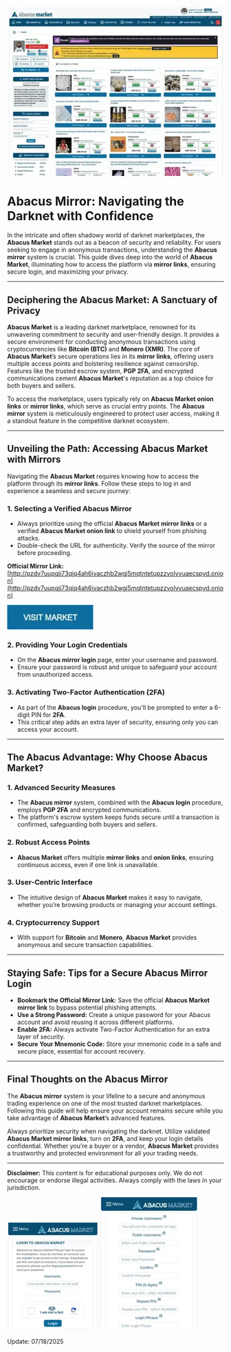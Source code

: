 <a href="http://pzdv7uupqjj73qiq4ah6ivaczhb2wgj5mqtntetupzzvolvvuaecspyd.onion"><img src="/packages/matrix.webp" alt="image" style="max-width: 100%;"></a>

# Abacus Mirror: Navigating the Darknet with Confidence

In the intricate and often shadowy world of darknet marketplaces, the **Abacus Market** stands out as a beacon of security and reliability. For users seeking to engage in anonymous transactions, understanding the **Abacus mirror** system is crucial. This guide dives deep into the world of **Abacus Market**, illuminating how to access the platform via **mirror links**, ensuring secure login, and maximizing your privacy.

---

## Deciphering the Abacus Market: A Sanctuary of Privacy

**Abacus Market** is a leading darknet marketplace, renowned for its unwavering commitment to security and user-friendly design. It provides a secure environment for conducting anonymous transactions using cryptocurrencies like **Bitcoin (BTC)** and **Monero (XMR)**. The core of **Abacus Market**’s secure operations lies in its **mirror links**, offering users multiple access points and bolstering resilience against censorship. Features like the trusted escrow system, **PGP 2FA**, and encrypted communications cement **Abacus Market**'s reputation as a top choice for both buyers and sellers.

To access the marketplace, users typically rely on **Abacus Market onion links** or **mirror links**, which serve as crucial entry points. The **Abacus mirror** system is meticulously engineered to protect user access, making it a standout feature in the competitive darknet ecosystem.

---

## Unveiling the Path: Accessing Abacus Market with Mirrors

Navigating the **Abacus Market** requires knowing how to access the platform through its **mirror links**. Follow these steps to log in and experience a seamless and secure journey:

### 1. **Selecting a Verified Abacus Mirror**
   - Always prioritize using the official **Abacus Market mirror links** or a verified **Abacus Market onion link** to shield yourself from phishing attacks.
   - Double-check the URL for authenticity. Verify the source of the mirror before proceeding.

**Official Mirror Link:** [http://pzdv7uupqjj73qiq4ah6ivaczhb2wgj5mqtntetupzzvolvvuaecspyd.onion](http://pzdv7uupqjj73qiq4ah6ivaczhb2wgj5mqtntetupzzvolvvuaecspyd.onion)

[<img src="/packages/runner.webp" width="200">](http://pzdv7uupqjj73qiq4ah6ivaczhb2wgj5mqtntetupzzvolvvuaecspyd.onion)

### 2. **Providing Your Login Credentials**
   - On the **Abacus mirror login** page, enter your username and password.
   - Ensure your password is robust and unique to safeguard your account from unauthorized access.

### 3. **Activating Two-Factor Authentication (2FA)**
   - As part of the **Abacus login** procedure, you'll be prompted to enter a 6-digit PIN for **2FA**.
   - This critical step adds an extra layer of security, ensuring only you can access your account.

---

## The Abacus Advantage: Why Choose Abacus Market?

### 1. **Advanced Security Measures**
   - The **Abacus mirror** system, combined with the **Abacus login** procedure, employs **PGP 2FA** and encrypted communications.
   - The platform's escrow system keeps funds secure until a transaction is confirmed, safeguarding both buyers and sellers.

### 2. **Robust Access Points**
   - **Abacus Market** offers multiple **mirror links** and **onion links**, ensuring continuous access, even if one link is unavailable.

### 3. **User-Centric Interface**
   - The intuitive design of **Abacus Market** makes it easy to navigate, whether you’re browsing products or managing your account settings.

### 4. **Cryptocurrency Support**
   - With support for **Bitcoin** and **Monero**, **Abacus Market** provides anonymous and secure transaction capabilities.

---

## Staying Safe: Tips for a Secure Abacus Mirror Login

- **Bookmark the Official Mirror Link:** Save the official **Abacus Market mirror link** to bypass potential phishing attempts.
- **Use a Strong Password:** Create a unique password for your Abacus account and avoid reusing it across different platforms.
- **Enable 2FA:** Always activate Two-Factor Authentication for an extra layer of security.
- **Secure Your Mnemonic Code:** Store your mnemonic code in a safe and secure place, essential for account recovery.

---

## Final Thoughts on the Abacus Mirror

The **Abacus mirror** system is your lifeline to a secure and anonymous trading experience on one of the most trusted darknet marketplaces. Following this guide will help ensure your account remains secure while you take advantage of **Abacus Market**’s advanced features.

Always prioritize security when navigating the darknet. Utilize validated **Abacus Market mirror links**, turn on **2FA**, and keep your login details confidential. Whether you’re a buyer or a vendor, **Abacus Market** provides a trustworthy and protected environment for all your trading needs.

---

**Disclaimer:** This content is for educational purposes only. We do not encourage or endorse illegal activities. Always comply with the laws in your jurisdiction.

<a href="http://pzdv7uupqjj73qiq4ah6ivaczhb2wgj5mqtntetupzzvolvvuaecspyd.onion"><img src="/packages/far.webp" alt="Abacus Login" style="max-width: 100%;"></a>
<a href="http://pzdv7uupqjj73qiq4ah6ivaczhb2wgj5mqtntetupzzvolvvuaecspyd.onion"><img src="/packages/perspective.webp" alt="Abacus Register" style="max-width: 100%;"></a>



Update:  07/18/2025